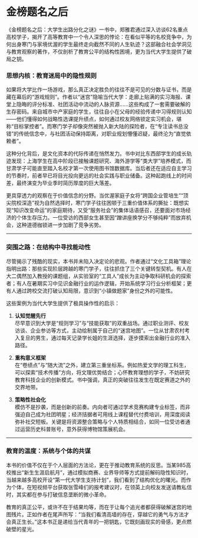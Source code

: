 # 金榜题名之后

《金榜题名之后：大学生出路分化之谜》一书中，郑雅君通过深入访谈62名重点高校学子，揭开了高等教育中一个令人深思的悖论：在看似平等的名校竞争中，为何出身寒门与家境优渥的学生最终走向截然不同的人生轨迹？这部融合社会学洞见与教育观察的著作，不仅剖析了教育公平的结构性困境，更为当代大学生提供了破局之钥。

### **思想内核：教育迷局中的隐性规则**  
如果将大学比作一场游戏，那么真正决定胜负的往往不是可见的分数与证书，而是藏在幕后的“游戏规则”。作者以“迷宫”隐喻当代大学：走廊上贴满的实习海报、课堂上隐晦的评分标准、社团活动中流动的人脉资源……这些构成了一套需要破解的生存密码。来自城市中产家庭的学生，往往自小在父母的经验传递中习得规则认知——他们懂得如何战略性选课提升绩点，如何通过校友网络锁定实习机会，堪称“目标掌控者”。而寒门学子却像突然被抛入新大陆的探险者，在“专注读书总没错”的传统信念中，与社团活动保持距离，对职业规划懵懂迟疑，最终沦为“直觉依赖者”。

这种分化背后，是文化资本的代际传递在悄然发力。书中对比东西部学生的成长轨迹发现：上海学生在高中阶段已接触课题研究、海外游学等“类大学”培养模式，而甘肃学子可能直至踏入名校才第一次使用图书馆数据库。当后者还在适应自主学习的节奏时，前者早已将目光投向更远的社会实践与职业储备。这种起跑线上的时间差，最终演变为毕业季时简历厚度的巨大落差。

更具穿透力的观察在于价值信念的分野。当优渥家庭子女将“跨国企业管培生”“顶尖院校深造”视为自然选择时，寒门学子往往困顿于三重价值体系的撕扯：既想实现“知识改变命运”的家庭期待，又受“服务社会”的集体话语感召，还要面对市场经济的个体生存压力。一位受访的西部女生甚至因“蹭讲座换学分不够纯粹”而放弃机会，这种道德枷锁进一步加剧了竞争劣势。

---

### **突围之路：在结构中寻找能动性**  
尽管揭示了残酷的现实，本书并未陷入决定论的悲观。作者通过“文化工具箱”理论指明出路：那些实现阶层跨越的寒门学子，往往抓住了三个关键转型契机。有人在大二偶然加入教授的课题组，从实验室的“工具人”成长为主动争取科研机会的探索者；有人在暑期实习中见识金融行业的运作逻辑，开始系统学习行业分析框架；更有人通过跨校交流打破认知局限，意识到“小镇做题家”身份之外的可能性。

这些案例为当代大学生提供了极具操作性的启示：  
1. **认知觉醒先行**  
   尽早意识到大学是“规则学习”与“技能获取”的双重战场。通过职业测评、校友访谈、企业参访等方式，主动绘制属于自己的“迷宫地图”。一位从甘肃农村考入复旦的男生，通过每天记录学长姐的生涯选择，逐步摸索出金融行业的准入路径。

2. **重构意义框架**  
   在“卷绩点”与“随大流”之外，建立第三重坐标系。例如热爱文学的理工科生，可以探索“技术传播”方向，将文理优势结合；心怀教育理想的学子，不妨研究教育科技企业的创新模式。书中强调，真正的突破往往发生在既定赛道之外的交界地带。

3. **策略性社会化**  
   模仿不是抄袭，而是创新的前奏。内向者可通过学术竞赛构建专业标签，而非强迫自己成为社团明星；经济拮据者可用线上课程替代付费培训，用深度阅读弥补社交短板。关键是将资源整合策略与个人特质相结合，如同一位受访者通过运营历史科普账号，意外获得博物馆策展机会。

---

### **教育的温度：系统与个体的共谋**  
本书的价值不仅在于个人层面的方法论，更在于推动教育系统的反思。当某985高校推出“新生生涯启航月”，通过模拟商赛、业界导师等方式提前解码隐性知识时，当越来越多高校开设“第一代大学生支持计划”，我们看到了结构优化的曙光。而作为个体，在短视频平台获取张雪峰们的报考建议时，在领英上向校友发送请教私信时，其实都在参与打破信息垄断的微小革命。

教育的真正公平，或许不在于结果均等，而在于让每个追光者都获得破解迷宫的地图残片。正如作者在尾声所写：“当我们看清高墙的存在，穿越它的勇气与方法才会真正生长。”这本书正是递给当代青年的一把钥匙，它既刻画现实的骨感，更点燃破壁的星光。













